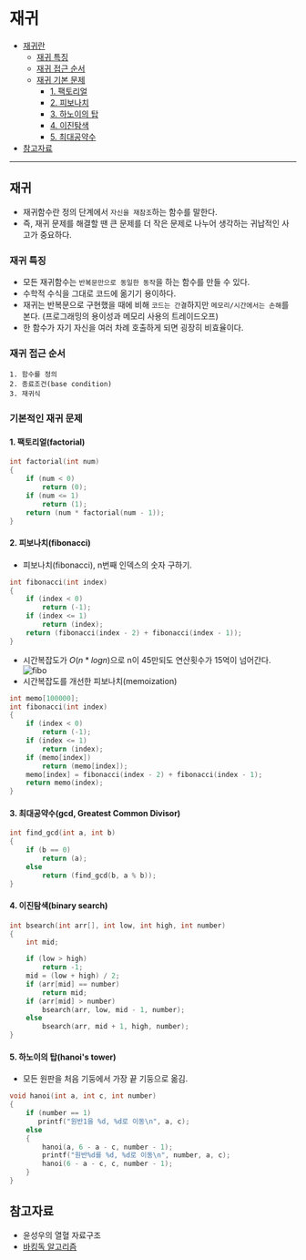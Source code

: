 # 재귀
- [재귀란](#재귀)
	- [재귀 특징](#재귀-특징)
	- [재귀 접근 순서](#재귀-접근-순서)
	- [재귀 기본 문제](#기본적인-재귀-문제)
		- [1. 팩토리얼](#1-팩토리얼factorial)
		- [2. 피보나치](#2-피보나치fibonacci)
		- [3. 하노이의 탑](#3-하노이의-탑hanois-tower)
		- [4. 이진탐색](#4-이진탐색binary-search)
		- [5. 최대공약수](#5-최대공약수gcd,-Greatest-Common-Divisor)
- [참고자료](#참고자료)
------

## 재귀
- 재귀함수란 정의 단계에서 `자신을 재참조`하는 함수를 말한다.
- 즉, 재귀 문제를 해결할 땐 큰 문제를 더 작은 문제로 나누어 생각하는 귀납적인 사고가 중요하다.

### 재귀 특징
- 모든 재귀함수는 `반복문만으로 동일한 동작`을 하는 함수를 만들 수 있다.
- 수학적 수식을 그대로 코드에 옮기기 용이하다.
- 재귀는 반복문으로 구현했을 때에 비해 `코드는 간결`하지만 `메모리/시간에서는 손해`를 본다. (프로그래밍의 용이성과 메모리 사용의 트레이드오프)
- 한 함수가 자기 자신을 여러 차례 호출하게 되면 굉장히 비효율이다.

### 재귀 접근 순서
	1. 함수를 정의
	2. 종료조건(base condition)
	3. 재귀식

### 기본적인 재귀 문제
#### 1. 팩토리얼(factorial)
```c
int	factorial(int num)
{
	if (num < 0)
		return (0);
	if (num <= 1)
		return (1);
	return (num * factorial(num - 1));
}
```
#### 2. 피보나치(fibonacci)
- 피보나치(fibonacci), n번째 인덱스의 숫자 구하기.
```c
int fibonacci(int index)
{
	if (index < 0)
		return (-1);
	if (index <= 1)
		return (index);
	return (fibonacci(index - 2) + fibonacci(index - 1));
}
```
- 시간복잡도가 $O(n*logn)$으로 n이 45만되도 연산횟수가 15억이 넘어간다.
![fibo](https://user-images.githubusercontent.com/67992469/170817031-cca7c0d6-13ec-4d13-bc61-7a2655329b43.png)
- 시간복잡도를 개선한 피보나치(memoization)
```c
int	memo[100000];
int fibonacci(int index)
{
	if (index < 0)
		return (-1);
	if (index <= 1)
		return (index);
	if (memo[index])
		return (memo[index]);
	memo[index] = fibonacci(index - 2) + fibonacci(index - 1);
	return memo(index);
}
```
#### 3. 최대공약수(gcd, Greatest Common Divisor)
```c
int find_gcd(int a, int b)
{
	if (b == 0)
		return (a);
	else
		return (find_gcd(b, a % b));
}
```
#### 4. 이진탐색(binary search)
```c
int bsearch(int arr[], int low, int high, int number)
{
    int mid;

    if (low > high)
        return -1;
    mid = (low + high) / 2;
    if (arr[mid] == number)
        return mid;
    if (arr[mid] > number)
        bsearch(arr, low, mid - 1, number);
    else
        bsearch(arr, mid + 1, high, number);
}
```
#### 5. 하노이의 탑(hanoi's tower)
- 모든 원판을 처음 기둥에서 가장 끝 기둥으로 옮김.
```c
void hanoi(int a, int c, int number)
{
    if (number == 1)
       printf("원반1을 %d, %d로 이동\n", a, c);
    else
    {
        hanoi(a, 6 - a - c, number - 1);
        printf("원반%d를 %d, %d로 이동\n", number, a, c);
        hanoi(6 - a - c, c, number - 1);
    }
}
```
## 참고자료
- 윤성우의 열혈 자료구조
- [바킹독 알고리즘](https://blog.encrypted.gg/943)
